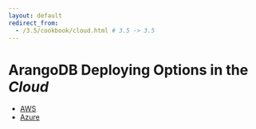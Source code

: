 ```yaml
---
layout: default
redirect_from:
  - /3.5/cookbook/cloud.html # 3.5 -> 3.5
---
```

ArangoDB Deploying Options in the _Cloud_
=========================================

- [AWS](deployment-cloud-aws.html)
- [Azure](deployment-cloud-azure.html)
